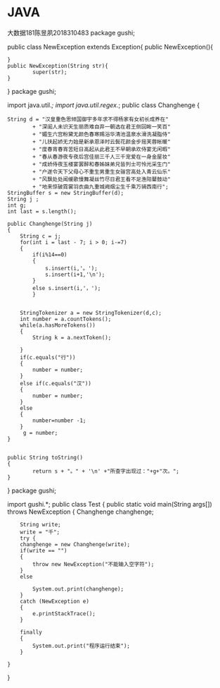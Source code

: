 # JAVA
大数据181陈昱夙2018310483
package gushi;

public class NewException extends Exception{
	public NewException(){
		
 	}
	public NewException(String str){ 
            super(str);
 	}
}
package gushi;

import java.util.*;
import java.util.regex.*;
public class Changhenge {
	
	String d = "汉皇重色思倾国御宇多年求不得杨家有女初长成养在"
			+ "深闺人未识天生丽质难自弃一朝选在君王侧回眸一笑百"
			+ "媚生六宫粉黛无颜色春寒赐浴华清池温泉水滑洗凝脂侍"
			+ "儿扶起娇无力始是新承恩泽时云鬓花颜金步摇芙蓉帐暖"
			+ "度春宵春宵苦短日高起从此君王不早朝承欢侍宴无闲暇"
			+ "春从春游夜专夜后宫佳丽三千人三千宠爱在一身金屋妆"
			+ "成娇侍夜玉楼宴罢醉和春姊妹弟兄皆列士可怜光采生门"
			+ "户遂令天下父母心不重生男重生女骊宫高处入青云仙乐"
			+ "风飘处处闻缓歌慢舞凝丝竹尽日君王看不足渔阳鼙鼓动"
			+ "地来惊破霓裳羽衣曲九重城阙烟尘生千乘万骑西南行";
	StringBuffer s = new StringBuffer(d);
	String j ;
	int g;
	int last = s.length();

	public Changhenge(String j)
	{
		String c = j;
		for(int i = last - 7; i > 0; i-=7) 
		{
			if(i%14==0)
			{
				s.insert(i,'。');
				s.insert(i+1,'\n');
			}
			else s.insert(i,'，');
			}
		
		
		StringTokenizer a = new StringTokenizer(d,c);
		int number = a.countTokens();
		while(a.hasMoreTokens()) 
		{
			String k = a.nextToken();
      
		}
		if(c.equals("行"))
		{
			number = number;
		}
		else if(c.equals("汉")) 
		{
			number = number;
		}
		else 
		{
			number=number -1;
		}
		 g = number;
	}
		
		
	public String toString() 
	{
			return s + "。" + '\n' +"所查字出现过："+g+"次。";
	}
}
package gushi;

import gushi.*;
public class Test {
	public static void main(String args[]) throws NewException
	{
		Changhenge changhenge;

		String write;
		write = "千";
		try {
		changhenge = new Changhenge(write);
		if(write == "") 
		{
			throw new NewException("不能输入空字符");
		}
		else 
		
			System.out.print(changhenge);
		}
		catch (NewException e) 
		{
			e.printStackTrace();
		}

		finally 
		{
			System.out.print("程序运行结束");
		}

	}
}
